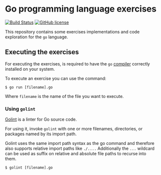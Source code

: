 # Go programming language exercises

[![Build Status](https://travis-ci.org/peterpalau/go-exercises.svg?branch=master)](https://travis-ci.org/peterpalau/go-exercises) [![GitHub license](https://img.shields.io/github/license/peterpalau/go-exercises.svg)](https://github.com/peterpalau/go-exercises/blob/master/LICENSE)

This repository contains some exercises implementations and code exploration for the `go` language.

## Executing the exercises

For executing the exercises, is required to have the `go` [compiler](https://golang.org/doc/install/source#go14) correctly installed on your system.

To execute an exercise you can use the command:

```
$ go run [filename].go
```

Where `filename` is the name of the file you want to execute.

### Using `golint`

[Golint](https://github.com/golang/lint) is a linter for Go source code. 

For using it, invoke `golint` with one or more filenames, directories, or packages named by its import path.

Golint uses the same import path syntax as the go command and therefore also supports relative import paths like `./....` Additionally the `...` wildcard can be used as suffix on relative and absolute file paths to recurse into them.

```
$ golint [filename].go
```
